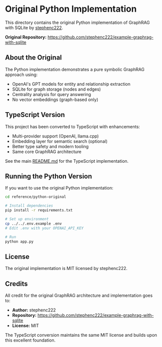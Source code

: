 # Original Python Implementation

This directory contains the original Python implementation of GraphRAG with SQLite by [stephenc222](https://github.com/stephenc222).

**Original Repository:** https://github.com/stephenc222/example-graphrag-with-sqlite

## About the Original

The Python implementation demonstrates a pure symbolic GraphRAG approach using:
- OpenAI's GPT models for entity and relationship extraction
- SQLite for graph storage (nodes and edges)
- Centrality analysis for query answering
- No vector embeddings (graph-based only)

## TypeScript Version

This project has been converted to TypeScript with enhancements:
- Multi-provider support (OpenAI, llama.cpp)
- Embedding layer for semantic search (optional)
- Better type safety and modern tooling
- Same core GraphRAG architecture

See the main [README.md](../../README-TYPESCRIPT.md) for the TypeScript implementation.

## Running the Python Version

If you want to use the original Python implementation:

```bash
cd reference/python-original

# Install dependencies
pip install -r requirements.txt

# Set up environment
cp ../../.env.example .env
# Edit .env with your OPENAI_API_KEY

# Run
python app.py
```

## License

The original implementation is MIT licensed by stephenc222.

## Credits

All credit for the original GraphRAG architecture and implementation goes to:
- **Author:** stephenc222
- **Repository:** https://github.com/stephenc222/example-graphrag-with-sqlite
- **License:** MIT

The TypeScript conversion maintains the same MIT license and builds upon this excellent foundation.
